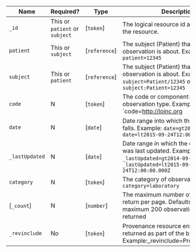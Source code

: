 |Name|Required?|Type|Description|
|--------------|-----------------|-------------|---------------------------------------------------------------------------------------------------------------------------------------|
|`_id`|This or `patient` or `subject`|[`token`]|The logical resource id associated with the resource.|
|`patient`|This or `subject`|[`reference`]|The subject (Patient) that the observation is about. Example: `patient=12345`|
|`subject`|This or `patient`|[`reference`]|The subject (Patient) that the observation is about. Example: `subject=Patient/12345` or `subject:Patient=12345`|
|`code`|N|[`token`]|The code or component-code of the observation type. Example: `code=http://loinc.org|3094-0,http://loinc.org|3139-3`|
|`date`|N|[`date`]|Date range into which the observation falls. Example: `date=gt2014-09-24` or `date=lt2015-09-24T12:00:00.000Z`|
|`_lastUpdated`|N|[`date`]|Date range in which the observation was last updated. Example: `_lastUpdated=gt2014-09-24` or `_lastUpdated=lt2015-09-24T12:00:00.000Z`|
|`category`|N|[`token`]|The category of observations. Example: `category=laboratory`|
|[`_count`]|N|[`number`]|The maximum number of results to return per page. Defaults to 50 and maximum 200 observations can be returned|
|`_revinclude`|No|[`token`]|Provenance resource entries to be returned as part of the bundle. Example:_revinclude=Provenance:target|
